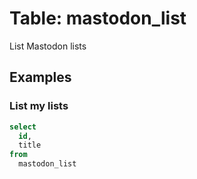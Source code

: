 # Table: mastodon_list

List Mastodon lists

## Examples

### List my lists

```sql
select
  id,
  title
from
  mastodon_list
```
